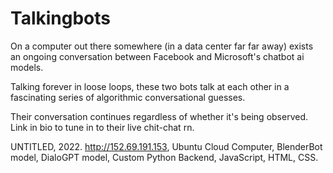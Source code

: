 # Talkingbots
On a computer out there somewhere (in a data center far far away) exists an ongoing conversation between Facebook and Microsoft's chatbot ai models.

Talking forever in loose loops, these two bots talk at each other in a fascinating series of algorithmic conversational guesses.

Their conversation continues regardless of whether it's being observed. Link in bio to tune in to their live chit-chat rn.

UNTITLED, 2022.
http://152.69.191.153, Ubuntu Cloud Computer, BlenderBot model, DialoGPT model, Custom Python Backend, JavaScript, HTML, CSS.
